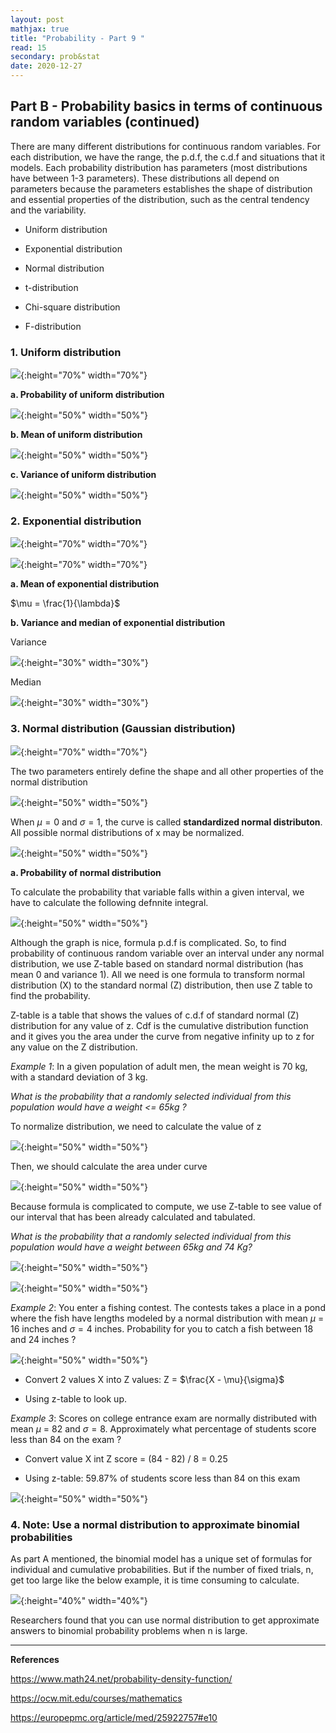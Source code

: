 ```yaml
---
layout: post
mathjax: true
title: "Probability - Part 9 "
read: 15
secondary: prob&stat
date: 2020-12-27
---
```

## Part B - Probability basics in terms of continuous random variables (continued)

There are many different distributions for continuous random variables. For each distribution, we have the range, the p.d.f, the c.d.f and situations that it models. Each probability distribution has parameters (most distributions have between 1-3 parameters). These distributions all depend on parameters because the parameters establishes the shape of distribution and essential properties of the distribution, such as the central tendency and the variability.

+ Uniform distribution

+ Exponential distribution

+ Normal distribution

+ t-distribution

+ Chi-square distribution

+ F-distribution

### 1. Uniform distribution

![](/sources/prob9-1.png){:height="70%" width="70%"}

**a. Probability of uniform distribution**

![](/sources/prob9-2.png){:height="50%" width="50%"}

**b. Mean of uniform distribution**

![](/sources/prob9-3.png){:height="50%" width="50%"}

**c. Variance of uniform distribution**

![](/sources/prob9-4.png){:height="50%" width="50%"}

### 2. Exponential distribution

![](/sources/prob9-8.png){:height="70%" width="70%"}

![](/sources/prob9-5.png){:height="70%" width="70%"}

**a. Mean of exponential distribution**

$\mu = \frac{1}{\lambda}$

**b. Variance and median of exponential distribution**

Variance

![](/sources/prob9-6.png){:height="30%" width="30%"}

Median

![](/sources/prob9-7.png){:height="30%" width="30%"}

### 3. Normal distribution (Gaussian distribution)

![](/sources/prob9-9.png){:height="70%" width="70%"}

The two parameters entirely define the shape and all other properties of the normal distribution

![](/sources/prob9-10.png){:height="50%" width="50%"}

When $\mu = 0$ and $\sigma = 1$, the curve is called **standardized normal distributon**. All possible normal distributions of x may be normalized.

![](/sources/prob9-12.png){:height="50%" width="50%"}

**a. Probability of normal distribution**

To calculate the probability that variable falls within a given interval, we have to calculate the following defnnite integral.

![](/sources/prob9-13.png){:height="50%" width="50%"}

Although the graph is nice, formula p.d.f is complicated. So, to find probability of continuous random variable over an interval under any normal distribution, we use Z-table based on standard normal distribution (has mean 0 and variance 1). All we need is one formula to transform normal distribution (X) to the standard normal (Z) distribution, then use Z table to find the probability. 

Z-table is a table that shows the values of c.d.f of standard normal (Z) distribution for any value of z. Cdf is the cumulative distribution function and it gives you the area under the curve from negative infinity up to z for any value on the Z distribution.

*Example 1*: In a given population of adult men, the mean weight is 70 kg, with a standard deviation of 3 kg. 

*What is the probability that a randomly selected individual from this population would have a weight <= 65kg ?*

To normalize distribution, we need to calculate the value of z

![](/sources/prob9-14.png){:height="50%" width="50%"}

Then, we should calculate the area under curve 

![](/sources/prob9-15.png){:height="50%" width="50%"}

Because formula is complicated to compute, we use Z-table to see value of our interval that has been already calculated and tabulated.

*What is the probability that a randomly selected individual from this population would have a weight between 65kg and 74 Kg?*

![](/sources/prob9-11.png){:height="50%" width="50%"}

![](/sources/prob9-16.png){:height="50%" width="50%"}

*Example 2*: You enter a fishing contest. The contests takes a place in a pond where the fish have lengths modeled by a normal distribution with mean $\mu$ = 16 inches and $\sigma = 4$ inches. Probability for you to catch a fish between 18 and 24 inches ? 

![](/sources/prob6-3.png){:height="50%" width="50%"}

+ Convert 2 values X into Z values: Z = $\frac{X - \mu}{\sigma}$

+ Using z-table to look up. 

*Example 3*: Scores on college entrance exam are normally distributed with mean $\mu$ = 82 and $\sigma = 8$. Approximately what percentage of students score less than 84 on the exam ?

+ Convert value X int Z score = (84 - 82) / 8 = 0.25

+ Using z-table: 59.87% of students score less than 84 on this exam
  
![](/sources/prob6-4.png){:height="50%" width="50%"}

### 4. Note: Use a normal distribution to approximate binomial probabilities

As part A mentioned, the binomial model has a unique set of formulas for individual and cumulative probabilities. But if the number of fixed trials, n, get too large like the below example, it is time consuming to calculate.

![](/sources/prob6-5.png){:height="40%" width="40%"}

Researchers found that you can use normal distribution to get approximate answers to binomial probability problems when n is large. 

--------------
**References**

https://www.math24.net/probability-density-function/

https://ocw.mit.edu/courses/mathematics

https://europepmc.org/article/med/25922757#e10